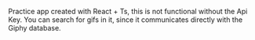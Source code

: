 Practice app created with React + Ts, this is not functional without the Api Key. You can search for gifs in it, since it communicates directly with the Giphy database.
